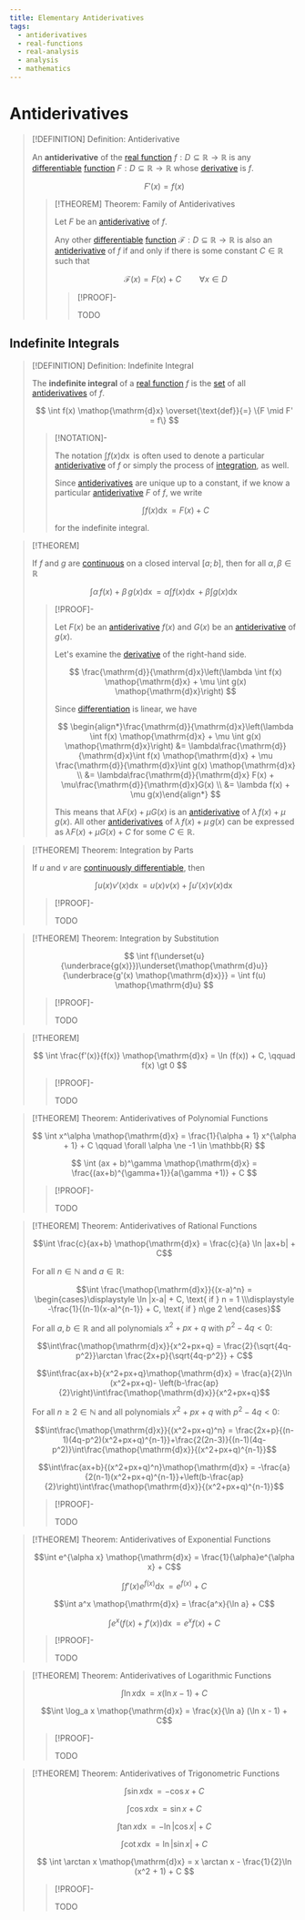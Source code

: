 ```yaml
---
title: Elementary Antiderivatives
tags:
  - antiderivatives
  - real-functions
  - real-analysis
  - analysis
  - mathematics
---
```


# Antiderivatives

>[!DEFINITION] Definition: Antiderivative
>
>An **antiderivative** of the [real function](../Real%20Functions.md) $f: D \subseteq \mathbb{R} \to \mathbb{R}$ is any [differentiable](../Differentiation/Derivatives.md) [function](../Real%20Functions.md) $F: D \subseteq \mathbb{R} \to \mathbb{R}$ whose [derivative](../Differentiation/Derivatives.md) is $f$.
>
>$$
>F'(x) = f(x)
>$$
>
>>[!THEOREM] Theorem: Family of Antiderivatives
>>
>>Let $F$ be an [antiderivative](Antiderivatives.md) of $f$.
>>
>>Any other [differentiable](../Differentiation/Derivatives.md) [function](../Real%20Functions.md) $\mathcal{F}: D \subseteq \mathbb{R} \to \mathbb{R}$ is also an [antiderivative](Antiderivatives.md) of $f$ if and only if there is some constant $C \in \mathbb{R}$ such that
>>
>>$$\mathcal{F}(x) = F(x) + C \qquad \forall x \in D$$
>>
>>>[!PROOF]-
>>>
>>>TODO
>>>
>>
>

## Indefinite Integrals

>[!DEFINITION] Definition: Indefinite Integral
>
>The **indefinite integral** of a [real function](../Real%20Functions.md) $f$ is the [set](../../../../../Set%20Theory/Sets.md) of all [antiderivatives](Antiderivatives.md) of $f$.
>
>$$
>\int f(x) \mathop{\mathrm{d}x} \overset{\text{def}}{=} \{F \mid F' = f\}
>$$
>
>>[!NOTATION]-
>>
>>The notation $\int f(x) \mathop{\mathrm{d}x}$ is often used to denote a particular [antiderivative](Antiderivatives.md) of $f$ or simply the process of [integration](Integration.md), as well.
>>
>>Since [antiderivatives](Antiderivatives.md) are unique up to a constant, if we know a particular [antiderivative](Antiderivatives.md) $F$ of $f$, we write 
>>
>>$$
>>\int f(x) \mathop{\mathrm{d}x} = F(x) + C
>>$$
>>
>>for the indefinite integral.
>>
>

>[!THEOREM]
>
>If $f$ and $g$ are [continuous](../Continuity.md) on a closed interval $[a;b]$, then for all $\alpha, \beta \in \mathbb{R}$
>
>$$\int \alpha \, f(x) + \beta \, g(x) \mathop{\mathrm{d}x} = \alpha \int f(x) \mathop{\mathrm{d}x} + \beta \int g(x) \mathop{\mathrm{d}x}$$
>
>>[!PROOF]-
>>
>>Let $F(x)$ be an [antiderivative](Antiderivatives.md) $f(x)$ and $G(x)$ be an [antiderivative](Antiderivatives.md) of $g(x)$.
>> 
>>Let's examine the [derivative](../Differentiation/Derivatives.md) of the right-hand side.
>> 
>>$$
>>\frac{\mathrm{d}}{\mathrm{d}x}\left(\lambda \int f(x) \mathop{\mathrm{d}x} + \mu \int g(x) \mathop{\mathrm{d}x}\right)
>>$$
>> 
>>Since [differentiation](../Differentiation/Differentiation%20Rules.md) is linear, we have
>> 
>>$$
>>\begin{align*}\frac{\mathrm{d}}{\mathrm{d}x}\left(\lambda \int f(x) \mathop{\mathrm{d}x} + \mu \int g(x) \mathop{\mathrm{d}x}\right) &= \lambda\frac{\mathrm{d}}{\mathrm{d}x}\int f(x) \mathop{\mathrm{d}x} + \mu \frac{\mathrm{d}}{\mathrm{d}x}\int g(x) \mathop{\mathrm{d}x} \\ &= \lambda\frac{\mathrm{d}}{\mathrm{d}x} F(x) + \mu\frac{\mathrm{d}}{\mathrm{d}x}G(x) \\ &= \lambda f(x) + \mu g(x)\end{align*}
>>$$
>> 
>>This means that $\lambda F(x) + \mu G(x)$ is an [antiderivative](Antiderivatives.md) of $\lambda \, f(x) + \mu \, g(x)$. All other [antiderivatives](Antiderivatives.md) of $\lambda \, f(x) + \mu \, g(x)$ can be expressed as $\lambda F(x) + \mu G(x) + C$ for some $C\in \mathbb{R}$.
>>
>

>[!THEOREM] Theorem: Integration by Parts
>
>If $u$ and $v$ are [continuously differentiable](../Differentiation/Derivatives.md), then
>
>$$\int u(x) v'(x) \mathop{\mathrm{d}x} = u(x)v(x) + \int u'(x)v(x) \mathop{\mathrm{d}x}$$
>
>>[!PROOF]-
>>
>>TODO

>[!THEOREM] Theorem: Integration by Substitution
>
>$$
>\int f(\underset{u}{\underbrace{g(x)}})\underset{\mathop{\mathrm{d}u}}{\underbrace{g'(x) \mathop{\mathrm{d}x}}} = \int f(u) \mathop{\mathrm{d}u}
>$$
>
>>[!PROOF]-
>>
>>TODO
>>
>

>[!THEOREM]
>
>$$
>\int \frac{f'(x)}{f(x)} \mathop{\mathrm{d}x} = \ln (f(x)) + C, \qquad f(x) \gt  0
>$$
>
>>[!PROOF]-
>>
>>TODO
>>
>

>[!THEOREM] Theorem: Antiderivatives of Polynomial Functions
>
>$$
>\int x^\alpha \mathop{\mathrm{d}x} = \frac{1}{\alpha + 1} x^{\alpha + 1} + C \qquad \forall \alpha \ne -1 \in \mathbb{R}
>$$
>
>$$
>\int (ax + b)^\gamma \mathop{\mathrm{d}x} = \frac{(ax+b)^{\gamma+1}}{a(\gamma +1)} + C
>$$
>
>>[!PROOF]-
>>
>>TODO
>

>[!THEOREM] Theorem: Antiderivatives of Rational Functions
>
>$$\int \frac{c}{ax+b} \mathop{\mathrm{d}x} = \frac{c}{a} \ln |ax+b| + C$$
>
>For all $n \in \mathbb{N}$ and $a \in \mathbb{R}$:
>
>$$\int \frac{\mathop{\mathrm{d}x}}{(x-a)^n} = \begin{cases}\displaystyle \ln |x-a| + C, \text{ if } n = 1 \\\displaystyle -\frac{1}{(n-1)(x-a)^{n-1}} + C, \text{ if } n\ge 2 \end{cases}$$
>
>For all $a,b \in \mathbb{R}$ and all polynomials $x^2 + px + q$ with $p^2 -4q \lt 0$:
>
>$$\int\frac{\mathop{\mathrm{d}x}}{x^2+px+q} = \frac{2}{\sqrt{4q-p^2}}\arctan \frac{2x+p}{\sqrt{4q-p^2}} + C$$
> 
>$$\int\frac{ax+b}{x^2+px+q}\mathop{\mathrm{d}x} = \frac{a}{2}\ln (x^2+px+q)- \left(b-\frac{ap}{2}\right)\int\frac{\mathop{\mathrm{d}x}}{x^2+px+q}$$
>
>For all $n\ge 2 \in \mathbb{N}$ and all polynomials $x^2+px+q$ with $p^2-4q\lt 0$:
>
>$$\int\frac{\mathop{\mathrm{d}x}}{(x^2+px+q)^n} = \frac{2x+p}{(n-1)(4q-p^2)(x^2+px+q)^{n-1}}+\frac{2(2n-3)}{(n-1)(4q-p^2)}\int\frac{\mathop{\mathrm{d}x}}{(x^2+px+q)^{n-1}}$$
> 
>$$\int\frac{ax+b}{(x^2+px+q)^n}\mathop{\mathrm{d}x} = -\frac{a}{2(n-1)(x^2+px+q)^{n-1}}+\left(b-\frac{ap}{2}\right)\int\frac{\mathop{\mathrm{d}x}}{(x^2+px+q)^{n-1}}$$
>
>>[!PROOF]-
>>
>>TODO
>

>[!THEOREM] Theorem: Antiderivatives of Exponential Functions
>
>$$\int e^{\alpha x} \mathop{\mathrm{d}x} = \frac{1}{\alpha}e^{\alpha x} + C$$
>
>$$\int f'(x) e^{f(x)} \mathop{\mathrm{d}x} = e^{f(x)} + C$$
>
>$$\int a^x \mathop{\mathrm{d}x} = \frac{a^x}{\ln a} + C$$
>
>$$\int e^x (f(x) + f'(x)) \mathop{\mathrm{d}x} = e^x f(x) + C$$
>
>>[!PROOF]-
>>
>>TODO
>>
>

>[!THEOREM] Theorem: Antiderivatives of Logarithmic Functions
>
>$$\int \ln x \mathop{\mathrm{d}x} = x (\ln x - 1) + C$$
>
>$$\int \log_a x \mathop{\mathrm{d}x} = \frac{x}{\ln a} (\ln x - 1) + C$$
>
>>[!PROOF]-
>>
>>TODO
>>
>

>[!THEOREM] Theorem: Antiderivatives of Trigonometric Functions
>
>$$
>\int \sin x \mathop{\mathrm{d}x} = -\cos x + C
>$$
>
>$$
>\int \cos x \mathop{\mathrm{d}x} = \sin x + C
>$$
>
>$$
>\int \tan x \mathop{\mathrm{d}x} = - \ln |\cos x| + C
>$$
>
>$$
>\int \cot x \mathop{\mathrm{d}x} = \ln |\sin x| + C
>$$
>
>$$
>\int \arctan x \mathop{\mathrm{d}x} = x \arctan x - \frac{1}{2}\ln (x^2 + 1) + C
>$$
>
>>[!PROOF]-
>>
>>TODO
>>
>